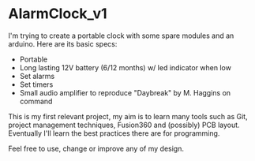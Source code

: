 # AlarmClock_v1

I'm trying to create a portable clock with some spare modules and an arduino. Here are its basic specs:

  * Portable
  * Long lasting 12V battery (6/12 months) w/ led indicator when low
  * Set alarms
  * Set timers
  * Small audio amplifier to reproduce "Daybreak" by M. Haggins on command

This is my first relevant project, my aim is to learn many tools such as Git, project management techniques, Fusion360 and (possibly) PCB layout. Eventually I'll learn the best practices there are for programming.

Feel free to use, change or improve any of my design.
